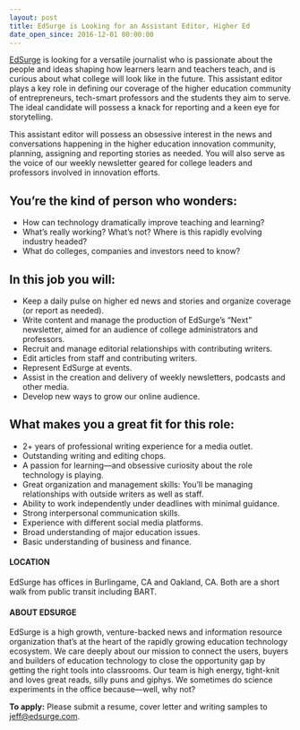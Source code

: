 ```yaml
---
layout: post
title: EdSurge is Looking for an Assistant Editor, Higher Ed
date_open_since: 2016-12-01 00:00:00
---
```


[EdSurge](http://www.edsurge.com) is looking for a versatile journalist who is passionate about the people and ideas shaping how learners learn and teachers teach, and is curious about what college will look like in the future. This assistant editor plays a key role in defining our coverage of the higher education community of entrepreneurs, tech-smart professors and the students they aim to serve. The ideal candidate will possess a knack for reporting and a keen eye for storytelling.

This assistant editor will possess an obsessive interest in the news and conversations happening in the higher education innovation community, planning, assigning and reporting stories as needed. You will also serve as the voice of our weekly newsletter geared for college leaders and professors involved in innovation efforts.

<!--break-->

## You’re the kind of person who wonders:

* How can technology dramatically improve teaching and learning?
* What’s really working? What’s not? Where is this rapidly evolving industry headed?
* What do colleges, companies and investors need to know? 

## In this job you will:

* Keep a daily pulse on higher ed news and stories and organize coverage (or report as needed).
* Write content and manage the production of EdSurge’s “Next” newsletter, aimed for an audience of college administrators and professors.
* Recruit and manage editorial relationships with contributing writers.
* Edit articles from staff and contributing writers.
* Represent EdSurge at events.
* Assist in the creation and delivery of weekly newsletters, podcasts and other media.
* Develop new ways to grow our online audience.

## What makes you a great fit for this role:

* 2+ years of professional writing experience for a media outlet.
* Outstanding writing and editing chops.
* A passion for learning—and obsessive curiosity about the role technology is playing.
* Great organization and management skills: You’ll be managing relationships with outside writers as well as staff.
* Ability to work independently under deadlines with minimal guidance.
* Strong interpersonal communication skills.
* Experience with different social media platforms.
* Broad understanding of major education issues.
* Basic understanding of business and finance.

#### LOCATION
EdSurge has offices in Burlingame, CA and Oakland, CA. Both are a short walk from public transit including BART.

#### ABOUT EDSURGE
EdSurge is a high growth, venture-backed news and information resource organization that’s at the heart of the rapidly growing education technology ecosystem. We care deeply about our mission to connect the users, buyers and builders of education technology to close the opportunity gap by getting the right tools into classrooms. Our team is high energy, tight-knit and loves great reads, silly puns and giphys. We sometimes do science experiments in the office because—well, why not?

**To apply:** Please submit a resume, cover letter and writing samples to <a href="mailto:jeff@edsurge.com" class="button button-rounded button-primary button-large">jeff@edsurge.com</a>.
